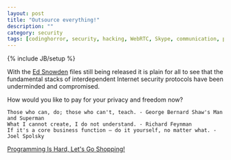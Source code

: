 ```yaml
---
layout: post
title: "Outsource everything!"
description: ""
category: security
tags: [codinghorror, security, hacking, WebRTC, Skype, communication, p2p]
---
```

{% include JB/setup %}

With the [Ed Snowden](https://en.wikipedia.org/wiki/Edward_Snowden) files still being released it is plain for all to see that the fundamental stacks of interdependent Internet security protocols have been underminded and compromised.

How would you like to pay for your privacy and freedom now?

    Those who can, do; those who can't, teach. - George Bernard Shaw's Man and Superman
    What I cannot create, I do not understand. - Richard Feynman
    If it's a core business function – do it yourself, no matter what. - Joel Spolsky


[Programming Is Hard, Let's Go Shopping!](http://www.codinghorror.com/blog/2008/10/programming-is-hard-lets-go-shopping.html)
